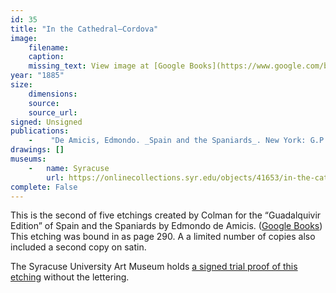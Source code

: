 ```yaml
---
id: 35
title: "In the Cathedral—Cordova"
image:
    filename:
    caption: 
    missing_text: View image at [Google Books](https://www.google.com/books/edition/Spain_and_the_Spaniards/W98_AAAAYAAJ?hl=en&gbpv=1&pg=PA290-IA3&printsec=frontcover).
year: "1885"
size:
    dimensions: 
    source: 
    source_url: 
signed: Unsigned
publications:
    -    "De Amicis, Edmondo. _Spain and the Spaniards_. New York: G.P. Putnam's Sons, 1885."
drawings: []
museums:
    -   name: Syracuse
        url: https://onlinecollections.syr.edu/objects/41653/in-the-cathedral-cordova
complete: False
---
```

This is the second of five etchings created by Colman for the “Guadalquivir Edition” of Spain and the Spaniards by Edmondo de Amicis. ([Google Books](https://www.google.com/books/edition/Spain_and_the_Spaniards/W98_AAAAYAAJ)) This etching was bound in as page 290. A a limited number of copies also included a second copy on satin.

The Syracuse University Art Museum holds [a signed trial proof of this etching](https://onlinecollections.syr.edu/objects/41653/in-the-cathedral-cordova) without the lettering.